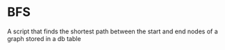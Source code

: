 BFS
===

A script that finds the shortest path between the start and end nodes of a graph stored in a db table
